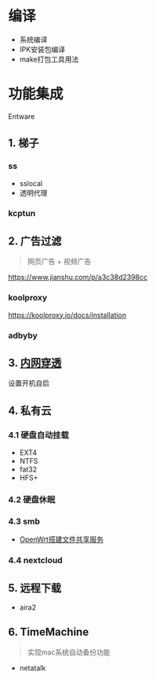 # 编译
- 系统编译
- IPK安装包编译
- make打包工具用法

# 功能集成
Entware

## 1. 梯子
### ss
- sslocal
- 透明代理
### kcptun

## 2. 广告过滤
> 网页广告 + 视频广告

https://www.jianshu.com/p/a3c38d2398cc

### koolproxy
https://koolproxy.io/docs/installation

### adbyby

## 3. [内网穿透](https://github.com/JesseWo/NOTBOOK/blob/master/Linux/14.内网穿透.md)
设置开机自启

## 4. 私有云
### 4.1 硬盘自动挂载
- EXT4
- NTFS
- fat32
- HFS+

### 4.2 硬盘休眠
### 4.3 smb
- [OpenWrt搭建文件共享服务](https://www.jianshu.com/p/a122a036e8d9)

### 4.4 nextcloud

## 5. 远程下载
- aira2

## 6. TimeMachine
> 实现mac系统自动备份功能
- netatalk
